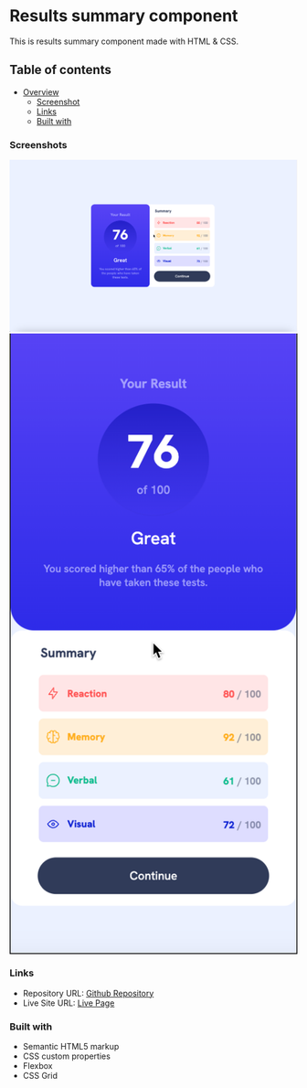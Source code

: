 # Results summary component

This is results summary component made with HTML & CSS.

## Table of contents

- [Overview](#overview)
    - [Screenshot](#screenshot)
    - [Links](#links)
    - [Built with](#built-with)

### Screenshots

<img src="design/Results_Summary_Component_Desktop.png">
<img src="design/Results_Summary_Component_Mobile.png" style="width: 50vh;  display: block; margin: 0 auto;">

### Links

- Repository URL: [Github Repository](https://github.com/waldvoid/Front-end-Demos/tree/main/ResultsSummaryComponent)
- Live Site URL: [Live Page](rsccomponent-merte.netlify.app)

### Built with

- Semantic HTML5 markup
- CSS custom properties
- Flexbox
- CSS Grid
